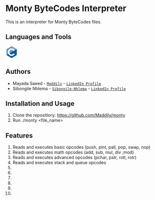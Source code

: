 # Monty ByteCodes Interpreter

This is an interpreter for Monty ByteCodes files.

## Languages and Tools

<p align="left"> <a href="https://www.cprogramming.com/" target="_blank" rel="noreferrer"> <img src="https://raw.githubusercontent.com/devicons/devicon/master/icons/c/c-original.svg" alt="c" width="40" height="40"/> </a> </p>

## Authors

- Mayada Saeed - [`Maddily`](https://github.com/Maddily) - [`LinkedIn Profile`](https://www.linkedin.com/in/mayadase/)
- Sibongile Nhlema - [`Sibongile-Nhlema`](https://github.com/Sibongile-Nhlema) - [`LinkedIn Profile`](https://www.linkedin.com/in/sibongile-nhlema/)

## Installation and Usage

1. Clone the repositiory:
	https://github.com/Maddily/monty
2. Run ./monty <file_name>

## Features

1. Reads and executes basic opcodes (push, pint, pall, pop, swap, nop)
2. Reads and executes math opcodes (add, sub, mul, div ,mod)
3. Reads and executes advanced opcodes (pchar, pstr, rotl, rotr)
4. Reads and executes stack and queue opcodes
5.
6.
7.
8.
9.
10.
